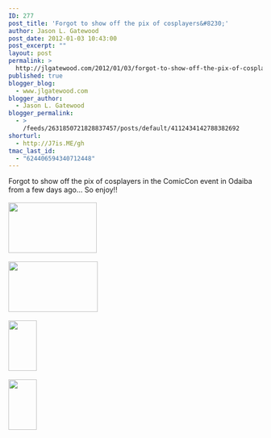 ```yaml
---
ID: 277
post_title: 'Forgot to show off the pix of cosplayers&#8230;'
author: Jason L. Gatewood
post_date: 2012-01-03 10:43:00
post_excerpt: ""
layout: post
permalink: >
  http://jlgatewood.com/2012/01/03/forgot-to-show-off-the-pix-of-cosplayers/
published: true
blogger_blog:
  - www.jlgatewood.com
blogger_author:
  - Jason L. Gatewood
blogger_permalink:
  - >
    /feeds/2631850721828837457/posts/default/4112434142788382692
shorturl:
  - http://J7is.ME/gh
tmac_last_id:
  - "624406594340712448"
---
```

Forgot to show off the pix of cosplayers in the ComicCon event in Odaiba from a few days ago... So enjoy!!<br /><br /><a href="https://plus.google.com/photos/108098330393589915102/albums/5692705144593444305/5692705141808245730" target="_blank"><img class="alignleft" src="http://images0-focus-opensocial.googleusercontent.com/gadgets/proxy?container=focus&gadget=a&resize_h=100&url=https%3A%2F%2Flh4.googleusercontent.com%2F-jgrAfaKi7lE%2FTwCNKkyFK-I%2FAAAAAAAAEME%2FRNBPUnndM_k%2Fw128-h73%2F2011-12-29_14-49-24_704.jpg" alt="" width="175" height="100" /></a><br /><br /><a href="https://plus.google.com/photos/108098330393589915102/albums/5692705144593444305/5692705143214531666" target="_blank"><img class="alignleft" src="http://images0-focus-opensocial.googleusercontent.com/gadgets/proxy?container=focus&gadget=a&resize_h=100&url=https%3A%2F%2Flh6.googleusercontent.com%2F-SwVVa8iXGY4%2FTwCNKqBXZFI%2FAAAAAAAAEME%2Fx_lT2rmSgxw%2Fw128-h72%2F2011-12-29_15-41-14_293.jpg" alt="" width="177" height="100" /></a><br /><br /><a href="https://plus.google.com/photos/108098330393589915102/albums/5692705144593444305/5692705143646741250" target="_blank"><img class="alignleft" src="http://images0-focus-opensocial.googleusercontent.com/gadgets/proxy?container=focus&gadget=a&resize_h=100&url=https%3A%2F%2Flh5.googleusercontent.com%2F-0dOicEqtAy8%2FTwCNKroaYwI%2FAAAAAAAAEME%2Fc9y3KF9fAhc%2Fw54-h96%2F2011-12-29_15-43-12_558.jpg" alt="" width="56" height="100" /></a><br /><br /><a href="https://plus.google.com/photos/108098330393589915102/albums/5692705144593444305/5692705143251637714" target="_blank"><img class="alignleft" src="http://images0-focus-opensocial.googleusercontent.com/gadgets/proxy?container=focus&gadget=a&resize_h=100&url=https%3A%2F%2Flh4.googleusercontent.com%2F-nQ_lRVmihpY%2FTwCNKqKNldI%2FAAAAAAAAEME%2FQwOrVnUfpLU%2Fw54-h96%2F2011-12-29_15-44-41_779.jpg" alt="" width="56" height="100" /></a><br /><br /><a href="https://plus.google.com/photos/108098330393589915102/albums/5692705144593444305/5692705143957112066" target="_blank"><img class="alignleft" src="http://images0-focus-opensocial.googleusercontent.com/gadgets/proxy?container=focus&gadget=a&resize_h=100&url=https%3A%2F%2Flh5.googleusercontent.com%2F-F-FxS2Mju2k%2FTwCNKsyaRQI%2FAAAAAAAAEME%2FSH546YZ_h4E%2Fw54-h96%2F2011-12-29_15-45-34_750.jpg" alt="" /></a><br /><br /><a href="https://plus.google.com/photos/108098330393589915102/albums/5692705144593444305/5692705143324357202" target="_blank"><img class="alignleft" src="http://images0-focus-opensocial.googleusercontent.com/gadgets/proxy?container=focus&gadget=a&resize_h=100&url=https%3A%2F%2Flh6.googleusercontent.com%2F-D5aAzgdMyp8%2FTwCNKqbjMlI%2FAAAAAAAAEME%2FAGBfpsYDJaU%2Fw54-h96%2F2011-12-29_15-47-42_37.jpg" alt="" /></a><br /><br /><a href="https://plus.google.com/photos/108098330393589915102/albums/5692705144593444305/5692705142736510226" target="_blank"><img class="alignleft" src="http://images0-focus-opensocial.googleusercontent.com/gadgets/proxy?container=focus&gadget=a&resize_h=100&url=https%3A%2F%2Flh4.googleusercontent.com%2F-g2LAWNxsjQ8%2FTwCNKoPZXRI%2FAAAAAAAAEME%2F-ABVd8gxb4A%2Fw55-h96%2F2011-12-29_15-48-57_523.jpg" alt="" /></a><br /><br /><a href="https://plus.google.com/photos/108098330393589915102/albums/5692705144593444305/5692705141190733330" target="_blank"><img class="alignleft" src="http://images0-focus-opensocial.googleusercontent.com/gadgets/proxy?container=focus&gadget=a&resize_h=100&url=https%3A%2F%2Flh5.googleusercontent.com%2F-UuJBec-eVhE%2FTwCNKie2rhI%2FAAAAAAAAEME%2FqiUKbGlTkUo%2Fw128-h73%2F2011-12-29_15-49-26_703.jpg" alt="" /></a><br /><br /><a href="https://plus.google.com/photos/108098330393589915102/albums/5692705144593444305/5692705144158044290" target="_blank"><img class="alignleft" src="http://images0-focus-opensocial.googleusercontent.com/gadgets/proxy?container=focus&gadget=a&resize_h=100&url=https%3A%2F%2Flh3.googleusercontent.com%2F-O86Wd38eQP0%2FTwCNKtiUQII%2FAAAAAAAAEME%2F3ZsevvXoNUA%2Fw128-h74%2F2011-12-29_15-49-36_1.jpg" alt="" /></a>